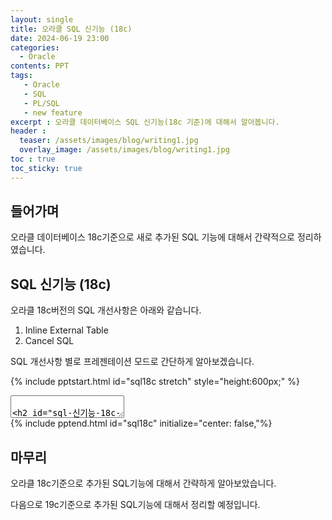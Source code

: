 ```yaml
---
layout: single
title: 오라클 SQL 신기능 (18c)
date: 2024-06-19 23:00
categories: 
  - Oracle 
contents: PPT
tags: 
   - Oracle  
   - SQL
   - PL/SQL
   - new feature
excerpt : 오라클 데이터베이스 SQL 신기능(18c 기준)에 대해서 알아봅니다.
header :
  teaser: /assets/images/blog/writing1.jpg
  overlay_image: /assets/images/blog/writing1.jpg
toc : true  
toc_sticky: true
---
```


## 들어가며 

오라클 데이터베이스 18c기준으로 새로 추가된 SQL 기능에 대해서 간략적으로 정리하였습니다.

## SQL 신기능 (18c)

오라클 18c버전의 SQL 개선사항은 아래와 같습니다. 

1. Inline External Table
2. Cancel SQL

SQL 개선사항 별로 프레젠테이션 모드로 간단하게 알아보겠습니다.

{% include pptstart.html id="sql18c stretch" style="height:600px;" %}
<section data-markdown>
<textarea data-template>

## SQL 신기능 (18c)
### 목차
1. Inline External Table
2. Cancel SQL

---
## 1. Inline External Table(1/3)
### DDL생성없이 SQL문내에서 문서나 콘텐츠를 직접 선언하여 조회
- SQL문 내에서 External Table 정의를 기술
- 한번만 사용하는 External Table을 새로 생성할 필요가 없음
- CSV등에서 데이터 로드를 효율화함. 객체가 무분별하게 증가되는것을 방지 할수 있음

---
## 1. Inline External Table(2/3)
### External 테이블을 이용한 데이터 로드방법
- 12.2까지는 external 테이블을 생성하여 로드를 수행

<pre><code data-trim data-noescape>
-- External 테이블 생성
CREATE TABLE metrics_xt
    ( sensor_id NUMBER, ... )
        ORGANIZATION EXTERNAL ()
     TYPE ORACLE_LOADER 
         ... 
     LOCATION ('metrics.csv')
       REJECT LIMIT UNLIMITED );
-- 데이터 로드
INSERT INTO metrics  SELECT * FROM metrics_xt;
-- External 테이블 삭제
DROP TABLE metrics_xt;
</code></pre>
---
## 1. Inline External Table(3/3)
### External 테이블을 이용한 데이터 로드방법
- 18c부터는 SQL문에서 External절을 선언하여 로드를 수행

<pre><code data-trim data-noescape>
-- External 테이블 생성
INSERT INTO metrics
     SELECT metrics_xe.*
     FROM EXTERNAL( 
       (sensor_id NUMBER, ... )
        TYPE ORACLE_LOADER 
        ... 
        LOCATION ('metrics.csv')
        REJECT LIMIT UNLIMITED)
</code></pre>
---
## 2. Cancel SQL (1/2)
### 세션을 종료시키지 않고 , SQL만 중지
- 리소스를 과도하게 사용하는 SQL 쿼리를 종료시킬수 있음
- SQL문을 사용하여 불필요한 SQL쿼리를 종료
- 소비중인 시스템 리소스를 해제함

<pre><code data-trim data-noescape>
-- 실행중인 SQL을 중지,
ALTER SYSTEM CANCEL SQL 'SID, SERIAL, @INST_ID, SQL_ID';
</code></pre>
---
## 2. Cancel SQL (2/2)
### SQL이 실행되다 취소되면

<pre><code data-trim data-noescape>
SQL> SELECT ... 
     FROM   products p, sales s, countries c
     WHERE  p.product_id = s.product_id
     AND s.country_id = c.country_id;
(긴 시간동안 실행)
..

-- Cancel SQL을 실행되면 해당세션에서는 SQL취소(ORA-01013) 에러 발생
ERROR:
ORA-01013: User requested cancel of current operation.

-- 세션이 중지 되지 않고 실행
SQL> SELECT COUNT(*) FROM sales;
    COUNT(*)
------------
  1242435002
</code></pre>
</textarea>
</section>
{% include pptend.html id="sql18c" initialize="center: false,"%} 

## 마무리

오라클 18c기준으로 추가된 SQL기능에 대해서 간략하게 알아보았습니다. 

다음으로 19c기준으로 추가된 SQL기능에 대해서 정리할 예정입니다.